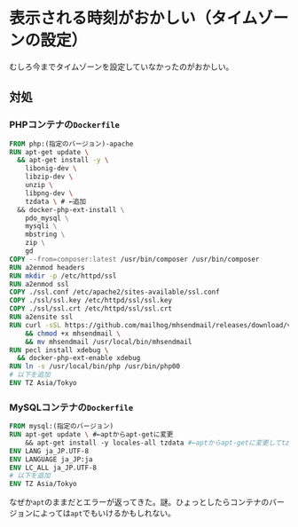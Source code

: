 # 表示される時刻がおかしい（タイムゾーンの設定）

むしろ今までタイムゾーンを設定していなかったのがおかしい。

## 対処

### PHPコンテナの`Dockerfile`

~~~dockerfile
FROM php:(指定のバージョン)-apache
RUN apt-get update \
  && apt-get install -y \
    libonig-dev \
    libzip-dev \
    unzip \
    libpng-dev \
    tzdata \ # ←追加
  && docker-php-ext-install \
    pdo_mysql \
    mysqli \
    mbstring \
    zip \
    gd
COPY --from=composer:latest /usr/bin/composer /usr/bin/composer
RUN a2enmod headers
RUN mkdir -p /etc/httpd/ssl
RUN a2enmod ssl
COPY ./ssl.conf /etc/apache2/sites-available/ssl.conf
COPY ./ssl/ssl.key /etc/httpd/ssl/ssl.key
COPY ./ssl/ssl.crt /etc/httpd/ssl/ssl.crt
RUN a2ensite ssl
RUN curl -sSL https://github.com/mailhog/mhsendmail/releases/download/v0.2.0/mhsendmail_linux_386 -o mhsendmail \
    && chmod +x mhsendmail \
    && mv mhsendmail /usr/local/bin/mhsendmail
RUN pecl install xdebug \
  && docker-php-ext-enable xdebug
RUN ln -s /usr/local/bin/php /usr/bin/php00
# 以下を追加
ENV TZ Asia/Tokyo
~~~

### MySQLコンテナの`Dockerfile`

~~~dockerfile
FROM mysql:(指定のバージョン)
RUN apt-get update \ #←aptからapt-getに変更
    && apt-get install -y locales-all tzdata #←aptからapt-getに変更してtzdataを追加
ENV LANG ja_JP.UTF-8
ENV LANGUAGE ja_JP:ja
ENV LC_ALL ja_JP.UTF-8
# 以下を追加
ENV TZ Asia/Tokyo
~~~

なぜか`apt`のままだとエラーが返ってきた。謎。ひょっとしたらコンテナのバージョンによっては`apt`でもいけるかもしれない。

